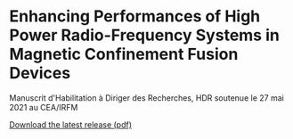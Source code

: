 # Enhancing Performances of High Power Radio-Frequency Systems in Magnetic Confinement Fusion Devices

Manuscrit d'Habilitation à Diriger des Recherches, HDR soutenue le 27 mai 2021 au CEA/IRFM

[Download the latest release (pdf)](https://github.com/jhillairet/HDR/releases/latest/download/master.pdf)
